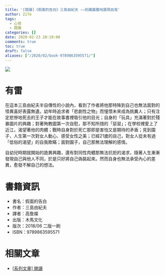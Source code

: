 ```yaml
---
title: '[閱讀]《假面的告白》三島由紀夫 ——剖腸露腹地展現自我'
author: ZiTe
tags:
  - 心得
  - 閱讀
categories: []
date: 2020-02-23 20:10:00
comments: true
toc: true
draft: false
aliases: ["/2020/02/book-9789863595571/"]
---
```

![](https://1.bp.blogspot.com/-m2o8o-bpNrg/XonImMGjsZI/AAAAAAAACD4/LsdayRiV_8gMlN6iD9FFmfcVcvnY1D8RQCKgBGAsYHg/s640/DSC_0012.JPG)

<!--more-->

# 有雷

在這本三島由紀夫半自傳性的小說內，看到了作者將他那特殊到自己也無法面對的怪異喜好表露無遺。幼年時追求者「悲劇性之物」而憧憬未來成為挑糞人；只有注定悲慘地死去的王子才能在故事書裡吸引他的目光；自身的「玩具」充滿著對於殘暴圖片的興趣；對著殉教圖第一次自慰，那不知所措的「惡習」；在學校裡愛上了近江，渴望著他的肉體；戰時自身對於死亡那即是害怕又是期待的矛盾；見到園子，人生第一次對女人動心、感受女性之美；已經21歲的自己，對女人從未有過「低俗的渴望」的自我欺瞞；面對園子，自己那無法理解的感情。

自幼兒時期就開始的詭異興趣，還有對同性肉體那無法抗拒的渴求，隨著人生漸漸發現自己與他人不同，於是只好將自己偽裝起來。然而自身也無法承受內心的差異，愈發不解自己的想法。

# 書籍資訊

*   書名：假面的告白
*   作者：三島由紀夫
*   譯者：高詹燦
*   出版：木馬文化
*   版次：2018/06 二版一刷
*   ISBN：9789863595571

# 相關文章

* [\[系列文章\] 閱讀](/pages/serial/s-reading.html)
